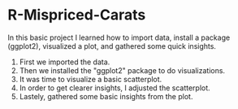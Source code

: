 # R-Mispriced-Carats
In this basic project I learned how to import data, install a package (ggplot2), visualized a plot, and gathered some quick insights. 

1. First we imported the data. 
1. Then we installed the "ggplot2" package to do visualizations. 
1. It was time to visualize a basic scatterplot. 
1. In order to get clearer insights, I adjusted the scatterplot. 
1. Lastely, gathered some basic insights from the plot. 
